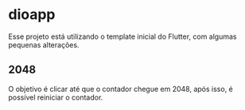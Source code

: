 # dioapp

Esse projeto está utilizando o template inicial do Flutter, com algumas pequenas alterações.

## 2048

O objetivo é clicar até que o contador chegue em 2048, após isso, é possível reiniciar o contador.

